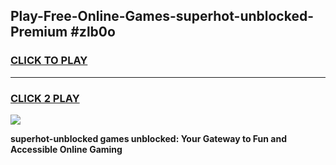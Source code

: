 
## Play-Free-Online-Games-superhot-unblocked-Premium #zlb0o
<h3>
<a href="https://premium.freeplayer.one?title=superhot-unblocked&ref=8M">CLICK TO PLAY</a></h3>
<hr>

<h3>
<a href="https://premium.freeplayer.one?title=superhot-unblocked&ref=8M">CLICK 2 PLAY</a>
  
</h3>

<a href="https://premium.freeplayer.one?title=superhot-unblocked&ref=8M"><img src="https://clearcache.store/games.png"></a>


**superhot-unblocked games unblocked: Your Gateway to Fun and Accessible Online Gaming**
